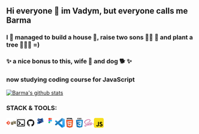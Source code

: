 ## Hi everyone 👋 im Vadym, but everyone calls me Barma

### I 🦧 managed to build a house 🏰, raise two sons 🏄‍♂️ 🚴 and plant a tree 🌴🌴🌴 =)

### ✨ a nice bonus to this, wife 🐉 and dog 🐕 ✨

### now studying coding course for JavaScript

[![Barma's github stats](https://github-readme-stats.vercel.app/api?username=Google-Barma)](https://github.com/Google-Barma)

### STACK & TOOLS:

[<img align="left" alt="Git" width="26px" src="https://raw.githubusercontent.com/Google-Barma/google-barma/master/image/git.png" />]()
[<img align="left" alt="Terminal" width="26px" src="https://raw.githubusercontent.com/Google-Barma/google-barma/master/image/terminal.png" />]()
[<img align="left" alt="GitHub" width="26px" src="https://raw.githubusercontent.com/Google-Barma/google-barma/master/image/github.png" />]()
[<img align="left" alt="Photoshop" width="26px" src="https://raw.githubusercontent.com/Google-Barma/google-barma/master/image/photoshop.png" />]()
[<img align="left" alt="Figma" width="26px" src="https://raw.githubusercontent.com/Google-Barma/google-barma/master/image/figma.png" />]()
[<img align="left" alt="Visual Studio Code" width="26px" src="https://raw.githubusercontent.com/Google-Barma/google-barma/master/image/vscode.png" />]()
[<img align="left" alt="HTML5" width="26px" src="https://raw.githubusercontent.com/Google-Barma/google-barma/master/image/html.png" />]()
[<img align="left" alt="CSS3" width="26px" src="https://raw.githubusercontent.com/Google-Barma/google-barma/master/image/css.png" />]()
[<img align="left" alt="Sass" width="26px" src="https://raw.githubusercontent.com/Google-Barma/google-barma/master/image/sass.png" />]()
[<img align="left" alt="JavaScript" width="26px" src="https://raw.githubusercontent.com/Google-Barma/google-barma/master/image/js.png" />]()
